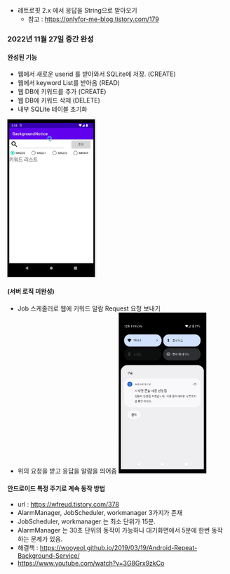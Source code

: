 


- 레트로핏 2.x 에서 응답을 String으로 받아오기
    - 참고 : https://onlyfor-me-blog.tistory.com/179


### 2022년 11월 27일 중간 완성
#### 완성된 기능
- 웹에서 새로운 userid 를 받아와서 SQLite에 저장. (CREATE)
- 웹에서 keyword List를 받아옴 (READ)
- 웹 DB에 키워드를 추가 (CREATE)
- 웹 DB에 키워드 삭제 (DELETE)
- 내부 SQLite 테이블 초기화
<img width="200" alt = "작동화면" src="./22_11_27첫번째시연동작.gif">

#### (서버 로직 미완성)
- Job 스케줄러로 웹에 키워드 알람 Request 요청 보내기
- 위의 요청을 받고 응답을 알람을 띄어줌
  <img width="200" alt = "작동화면" src="./알람기능.gif">

#### 안드로이드 특정 주기로 계속 동작 방법
- url : https://wfreud.tistory.com/378
- AlarmManager, JobScheduler, workmanager 3가지가 존재
- JobScheduler, workmanager 는 최소 단위가 15분.
- AlarmManager 는 30초 단위의 동작이 가능하나 대기화면에서 5분에 한번 동작하는 문제가 있음.
- 해결책 : https://wooyeol.github.io/2019/03/19/Android-Repeat-Background-Service/
- https://www.youtube.com/watch?v=3G8Grx9zkCo